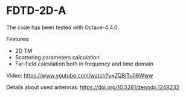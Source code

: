 # FDTD-2D-A
The code has been tested with Octave-4.4.0.

Features:
- 2D TM
- Scattering parameters calculation
- Far-field calculation both in frequency and time domain

Video:
https://www.youtube.com/watch?v=ZQBiTu06Www

Details about used antennas:
https://doi.org/10.5281/zenodo.1248232
